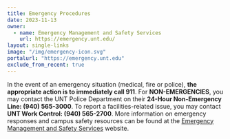 ```yaml
---
title: Emergency Procedures
date: 2023-11-13
owner:
  - name: Emergency Management and Safety Services
    url: https://emergency.unt.edu/
layout: single-links
image: "/img/emergency-icon.svg"
portalurl: "https://emergency.unt.edu"
exclude_from_recent: true
---
```

In the event of an emergency situation (medical, fire or police), <b style="color: var(--theme-red)">the appropriate action is to immediately call 911</b>.  For <b>NON-EMERGENCIES</b>, you may contact the UNT Police Department on their <b>24-Hour Non-Emergency Line: (940) 565-3000</b>. To report a facilities-related issue, you may contact <b>UNT Work Control: (940) 565-2700</b>.  More information on emergency responses and campus safety resources can be found at the [Emergency Management and Safety Services](https://emergency.unt.edu/ 'Link to Emergency Management and Safety Services') website.
